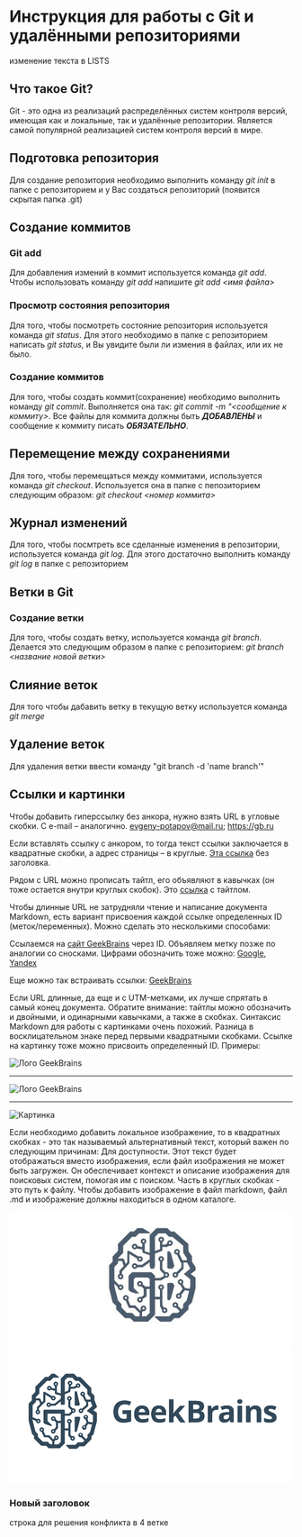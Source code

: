 # Инструкция для работы с Git и удалёнными репозиториями
изменение текста в LISTS
## Что такое Git?
Git - это одна из реализаций распределённых систем контроля версий, имеющая как и локальные, так и удалённые репозитории. Является самой популярной реализацией систем контроля версий в мире.
## Подготовка репозитория
Для создание репозитория необходимо выполнить команду *git init*  в папке с репозиторием и у Вас создаться репозиторий (появится скрытая папка .git)

## Создание коммитов

### Git add
Для добавления измений в коммит используется команда *git add*. Чтобы использовать команду *git add* напишите *git add <имя файла>*

### Просмотр состояния репозитория
Для того, чтобы посмотреть состояние репозитория используется команда *git status*. Для этого необходимо в папке с репозиторием написать *git status*, и Вы увидите были ли измения в файлах, или их не было.

### Создание коммитов
Для того, чтобы создать коммит(сохранение) необходимо выполнить команду *git commit*. Выполняется она так: *git commit -m "<сообщение к коммиту>*. Все файлы для коммита должны быть ***ДОБАВЛЕНЫ*** и сообщение к коммиту писать ***ОБЯЗАТЕЛЬНО***.

## Перемещение между сохранениями
Для того, чтобы перемещаться между коммитами, используется команда *git checkout*. Используется она в папке с пепозиторием следующим образом: *git checkout <номер коммита>*

## Журнал изменений
Для того, чтобы посмтреть все сделанные изменения в репозитории, используется команда *git log*. Для этого достаточно выполнить команду *git log* в папке с репозиторием

## Ветки в Git

### Создание ветки

Для того, чтобы создать ветку, используется команда *git branch*. Делается это следующим образом в папке с репозиторием: *git branch <название новой ветки>*

## Слияние веток

Для того чтобы дабавить ветку в текущую ветку используется команда *git merge <name branch>*

## Удаление веток
Для удаления ветки ввести команду "git branch -d 'name branch'"

## Сcылки и картинки 
Чтобы добавить гиперссылку без анкора, нужно взять URL в угловые скобки. С e-mail – аналогично.
<evgeny-potapov@mail.ru>;
<https://gb.ru>

Если вставлять ссылку с анкором, то тогда текст ссылки заключается в квадратные скобки, а адрес страницы – в круглые.
[Эта ссылка](http://gb.ru/) без заголовка.

Рядом с URL можно прописать тайтл, его объявляют в кавычках (он тоже остается внутри круглых скобок).
Это [ссылка](https://gb.ru "GeekBrains") с тайтлом.

Чтобы длинные URL не затрудняли чтение и написание документа Markdown, есть вариант присвоения каждой ссылке определенных ID (меток/переменных). 
Можно сделать это несколькими способами:

Ссылаемся на [сайт GeekBrains][GB] через ID. Объявляем метку позже по аналогии со сносками. 
Цифрами обозначить тоже можно: [Google][1], [Yandex][2]

Еще можно так встраивать ссылки: [GeekBrains] 

[GB]: https://gb.ru "Сайт GeekBrains"

[1]: google.com 'Сайт Google'

[2]: yandex.ru (Сайт «Яндекса»)

[GeekBrains]: https://gb.ru

Если URL длинные, да еще и с UTM-метками, их лучше спрятать в самый конец документа. Обратите внимание: тайтлы можно обозначить и двойными, и одинарными кавычками, а также в скобках. Синтаксис Markdown для работы с картинками очень похожий. Разница в восклицательном знаке перед первыми квадратными скобками. Ссылке на картинку тоже можно присвоить определенный ID. Примеры:

![Лого GeekBrains](https://skibl.ru/upload/brand/geekbrains-logo.jpg)

---

![Лого GeekBrains](https://skibl.ru/upload/brand/geekbrains-logo.jpg "Наш логотип")

---

![Картинка][logo]

[logo]: https://skibl.ru/upload/brand/geekbrains-logo.jpg "Наш логотип"

Если необходимо добавить локальное изображение, то в квадратных скобках - это так называемый альтернативный текст, который важен по следующим причинам:
Для доступности. Этот текст будет отображаться вместо изображения, если файл изображения не может быть загружен. Он обеспечивает контекст и описание изображения для поисковых систем, помогая им с поиском.
Часть в круглых скобках - это путь к файлу. Чтобы добавить изображение в файл markdown, файл .md и изображение должны находиться в одном каталоге. 

![GeekBrains - логотип](/logo1.jpg)
![GeekBrains - логотип](/geekbrains.png)

### Новый заголовок 




строка для решения конфликта в 4 ветке 